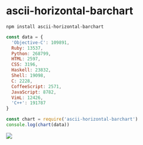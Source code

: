 # ascii-horizontal-barchart

```
npm install ascii-horizontal-barchart
```

```javascript
const data = {
  'Objective-C': 109891,
  Ruby: 13537,
  Python: 268799,
  HTML: 2597,
  CSS: 3196,
  Haskell: 23832,
  Shell: 19098,
  C: 2228,
  CoffeeScript: 2571,
  JavaScript: 8782,
  VimL: 12426,
  'C++': 191787
}

const chart = require('ascii-horizontal-barchart')
console.log(chart(data))
```

![](https://cloud.githubusercontent.com/assets/1413408/16590067/f0faf57e-4310-11e6-858d-fa9748483bc3.png)
